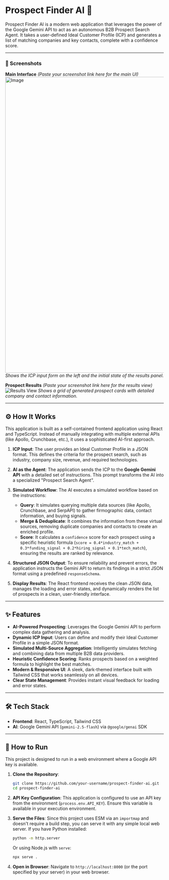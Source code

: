 
# Prospect Finder AI 🤖

Prospect Finder AI is a modern web application that leverages the power of the Google Gemini API to act as an autonomous B2B Prospect Search Agent. It takes a user-defined Ideal Customer Profile (ICP) and generates a list of matching companies and key contacts, complete with a confidence score.

---

### 📸 Screenshots

**Main Interface**
*(Paste your screenshot link here for the main UI)*
<img width="1595" height="941" alt="Image" src="https://github.com/user-attachments/assets/186816b5-4cb2-4dfb-9eff-3657a55e07a3" />
*Shows the ICP input form on the left and the initial state of the results panel.*

**Prospect Results**
*(Paste your screenshot link here for the results view)*
![Results View](https://user-images.githubusercontent.com/12345/67890-example-image-2.png)
*Shows a grid of generated prospect cards with detailed company and contact information.*

---

## ⚙️ How It Works

This application is built as a self-contained frontend application using React and TypeScript. Instead of manually integrating with multiple external APIs (like Apollo, Crunchbase, etc.), it uses a sophisticated AI-first approach.

1.  **ICP Input**: The user provides an Ideal Customer Profile in a JSON format. This defines the criteria for the prospect search, such as industry, company size, revenue, and required technologies.

2.  **AI as the Agent**: The application sends the ICP to the **Google Gemini API** with a detailed set of instructions. This prompt transforms the AI into a specialized "Prospect Search Agent".

3.  **Simulated Workflow**: The AI executes a simulated workflow based on the instructions:
    *   **Query**: It simulates querying multiple data sources (like Apollo, Crunchbase, and SerpAPI) to gather firmographic data, contact information, and buying signals.
    *   **Merge & Deduplicate**: It combines the information from these virtual sources, removing duplicate companies and contacts to create an enriched profile.
    *   **Score**: It calculates a `confidence` score for each prospect using a specific heuristic formula (`score = 0.4*industry_match + 0.3*funding_signal + 0.2*hiring_signal + 0.1*tech_match`), ensuring the results are ranked by relevance.

4.  **Structured JSON Output**: To ensure reliability and prevent errors, the application instructs the Gemini API to return its findings in a strict JSON format using a predefined `responseSchema`.

5.  **Display Results**: The React frontend receives the clean JSON data, manages the loading and error states, and dynamically renders the list of prospects in a clean, user-friendly interface.

---

## ✨ Features

-   **AI-Powered Prospecting**: Leverages the Google Gemini API to perform complex data gathering and analysis.
-   **Dynamic ICP Input**: Users can define and modify their Ideal Customer Profile in a simple JSON format.
-   **Simulated Multi-Source Aggregation**: Intelligently simulates fetching and combining data from multiple B2B data providers.
-   **Heuristic Confidence Scoring**: Ranks prospects based on a weighted formula to highlight the best matches.
-   **Modern & Responsive UI**: A sleek, dark-themed interface built with Tailwind CSS that works seamlessly on all devices.
-   **Clear State Management**: Provides instant visual feedback for loading and error states.

---

## 🛠️ Tech Stack

-   **Frontend**: React, TypeScript, Tailwind CSS
-   **AI**: Google Gemini API (`gemini-2.5-flash`) via `@google/genai` SDK

---

## 🚀 How to Run

This project is designed to run in a web environment where a Google API key is available.

1.  **Clone the Repository**:
    ```bash
    git clone https://github.com/your-username/prospect-finder-ai.git
    cd prospect-finder-ai
    ```

2.  **API Key Configuration**:
    This application is configured to use an API key from the environment (`process.env.API_KEY`). Ensure this variable is available in your execution environment.

3.  **Serve the Files**:
    Since this project uses ESM via an `importmap` and doesn't require a build step, you can serve it with any simple local web server.
    If you have Python installed:
    ```bash
    python -m http.server
    ```
    Or using Node.js with `serve`:
    ```bash
    npx serve .
    ```

4.  **Open in Browser**:
    Navigate to `http://localhost:8000` (or the port specified by your server) in your web browser.

